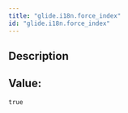 ```yaml
---
title: "glide.i18n.force_index"
id: "glide.i18n.force_index"
---
```

## Description



## Value: 
```
true
```